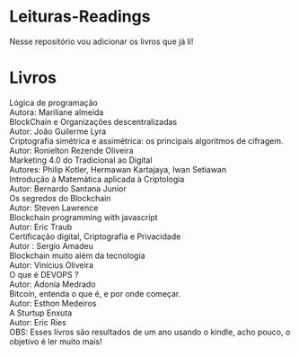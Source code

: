 # Leituras-Readings
Nesse repositório vou adicionar os livros que já lí! 
<h1> Livros </h1> 
Lógica de programação 
<br>
Autora: Mariliane almeida 
<br>
BlockChain e Organizações descentralizadas 
<br>
Autor: João Guilerme Lyra 
<br>
Criptografia simétrica e assimétrica: os principais algoritmos de cifragem.
<br>
Autor: Ronielton Rezende Oliveira 
<br>
Marketing 4.0 do Tradicional ao Digital 
<br>
Autores: Philip Kotler, Hermawan Kartajaya, Iwan Setiawan 
<br>
Introdução à Matemática aplicada à Criptologia
<br>
Autor: Bernardo Santana Junior 
<br> 
Os segredos do Blockchain 
<br>
Autor: Steven Lawrence 
<br>
Blockchain programming with javascript
<br>
Autor: Eric Traub 
<br> 
Certificação digital, Criptografia e Privacidade 
<br>
Autor : Sergio Amadeu 
<br>
Blockchain muito além da tecnologia 
<br>
Autor: Vinícius Oliveira 
<br>
O que é DEVOPS ?
<br>
Autor: Adonia Medrado 
<br> 
Bitcoin, entenda o que é, e por onde começar.
<br>
Autor: Esthon Medeiros 
<br>
A Sturtup Enxuta
<br>
Autor: Eric Ries 
<br>
OBS: Esses livros são resultados de um ano usando o kindle, acho pouco, o objetivo é ler muito mais!
